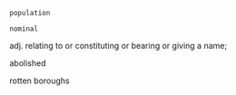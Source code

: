 ```dict
population
```
```dict
nominal
```
adj. relating to or constituting or bearing or giving a name;

abolished

rotten boroughs